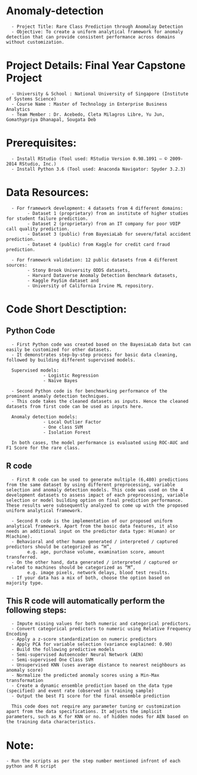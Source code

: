 # Anomaly-detection

      - Project Title: Rare Class Prediction through Anomalay Detection
      - Objective: To create a uniform analytical framework for anomaly detection that can provide consistent performance across domains without customization.
      
 Project Details: Final Year Capstone Project
 ============================================
      - University & School : National University of Singapore (Institute of Systems Science)
      - Course Name : Master of Technology in Enterprise Business Analytics
      - Team Member : Dr. Acebedo, Cleta Milagros Libre, Yu Jun, Gomathypriya Dhanapal, Sougata Deb 
      
Prerequisites:
==============
      - Install RStudio (Tool used: RStudio Version 0.98.1091 – © 2009-2014 RStudio, Inc.)
      - Install Python 3.6 (Tool used: Anaconda Navigator: Spyder 3.2.3) 

Data Resources:
==============
      - For framework development: 4 datasets from 4 different domains: 
            - Dataset 1 (proprietary) from an institute of higher studies for student failure prediction.  
            - Dataset 2 (proprietary) from an IT company for poor VOIP call quality prediction. 
            - Dataset 3 (public) from BayesiaLab for severe/fatal accident prediction. 
            - Dataset 4 (public) from Kaggle for credit card fraud prediction.

      - For framework validation: 12 public datasets from 4 different sources: 
            - Stony Brook University ODDS datasets, 
            - Harvard Dataverse Anomaly Detection Benchmark datasets, 
            - Kaggle PaySim dataset and 
            - University of California Irvine ML repository.  

Code Short Desctiption:
=======================
  Python Code
  -----------
      - First Python code was created based on the BayesiaLab data but can easily be customized for other datasets. 
      - It demonstrates step-by-step process for basic data cleaning, followed by building different supervised models.
        
      Supervised models:
                  - Logistic Regression
                  - Naïve Bayes

      - Second Python code is for benchmarking performance of the prominent anomaly detection techniques. 
      - This code takes the cleaned datasets as inputs. Hence the cleaned datasets from first code can be used as inputs here.

      Anomaly detection models:
                  - Local Outlier Factor
                  - One class SVM
                  - Isolation Forest
                  
      In both cases, the model performance is evaluated using ROC-AUC and F1 Score for the rare class.

  R code
  ------
      - First R code can be used to generate multiple (6,480) predictions from the same dataset by using different preprocessing, variable selection and anomaly detection models. This code was used on the 4 development datasets to assess impact of each preprocessing, variable selection or model building option on final prediction performance. These results were subsequently analyzed to come up with the proposed uniform analytical framework.
      
      - Second R code is the implementation of our proposed uniform analytical framework. Apart from the basic data features, it also needs an additional input on the predictor data type: H(uman) or M(achine).
      - Behavioral and other human generated / interpreted / captured predictors should be categorized as “H”, 
            e.g. age, purchase volume, examination score, amount transferred.
      - On the other hand, data generated / interpreted / captured or related to machines should be categorized as “M”, 
            e.g. image pixels, network delays, blood test results.
      - If your data has a mix of both, choose the option based on majority type.

This R code will automatically perform the following steps:
----------------------------------------------------------

      - Impute missing values for both numeric and categorical predictors.
      - Convert categorical predictors to numeric using Relative Frequency Encoding
      - Apply a z-score standardization on numeric predictors
      - Apply PCA for variable selection (variance explained: 0.90)
      - Build the following predictive models
      - Semi-supervised Autoencoder Neural Network (AEN)
      - Semi-supervised One Class SVM
      - Unsupervised KNN (uses average distance to nearest neighbours as anomaly score)
      - Normalize the predicted anomaly scores using a Min-Max transformation
      - Create a dynamic ensemble prediction based on the data type (specified) and event rate (observed in training sample)
      - Output the best F1 score for the final ensemble prediction

      This code does not require any parameter tuning or customization apart from the data specifications. It adjusts the implicit parameters, such as K for KNN or no. of hidden nodes for AEN based on the training data characteristics.

    
 # Note:
    - Run the scripts as per the step number mentioned infront of each python and R script
